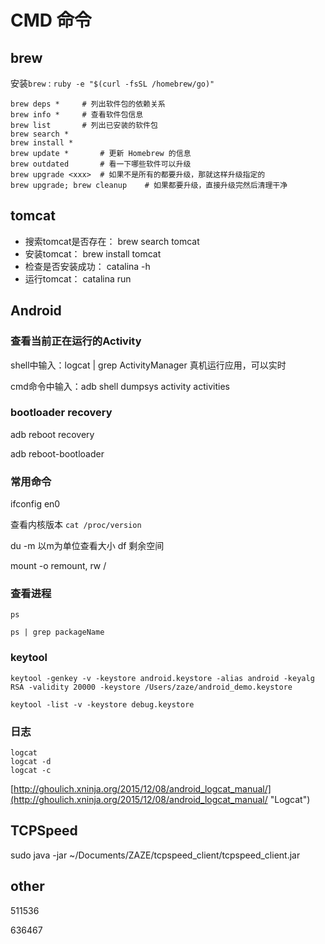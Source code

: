 
# CMD 命令


## brew

安装``brew`` : ``ruby -e "$(curl -fsSL /homebrew/go)"``

```
brew deps *		# 列出软件包的依赖关系
brew info *		# 查看软件包信息
brew list		# 列出已安装的软件包
brew search *
brew install *
brew update	*		# 更新 Homebrew 的信息
brew outdated		# 看一下哪些软件可以升级
brew upgrade <xxx>	# 如果不是所有的都要升级，那就这样升级指定的
brew upgrade; brew cleanup    # 如果都要升级，直接升级完然后清理干净

```

## tomcat

- 搜索tomcat是否存在：
brew search tomcat
- 安装tomcat：
brew install tomcat
- 检查是否安装成功：
catalina -h
- 运行tomcat：
catalina run

## Android

###  查看当前正在运行的Activity

shell中输入：logcat | grep ActivityManager 真机运行应用，可以实时

cmd命令中输入：adb shell dumpsys activity activities

###  bootloader recovery

adb reboot recovery

adb reboot-bootloader

### 常用命令

ifconfig en0

查看内核版本 ``cat /proc/version``


du -m    以m为单位查看大小
df	剩余空间

mount -o remount, rw /

### 查看进程

``ps``

``ps | grep packageName``

### keytool

```
keytool -genkey -v -keystore android.keystore -alias android -keyalg RSA -validity 20000 -keystore /Users/zaze/android_demo.keystore

keytool -list -v -keystore debug.keystore

```

### 日志

```
logcat
logcat -d
logcat -c

```

[http://ghoulich.xninja.org/2015/12/08/android_logcat_manual/](http://ghoulich.xninja.org/2015/12/08/android_logcat_manual/ "Logcat")


## TCPSpeed

sudo java -jar ~/Documents/ZAZE/tcpspeed_client/tcpspeed_client.jar

## other

511536

636467